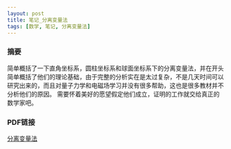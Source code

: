 ```yaml
---
layout: post
title: 笔记_分离变量法
tags: [数学, 笔记, 分离变量法]
---
```


### 摘要

简单概括了一下直角坐标系，圆柱坐标系和球面坐标系下的分离变量法，并在开头简单概括了他们的理论基础，由于完整的分析实在是太过复杂，不是几天时间可以研究出来的，而且对量子力学和电磁场学习并没有很多帮助，这也是很多教材并不分析他们的原因。
需要怀着美好的愿望假定他们成立，证明的工作就交给真正的数学家吧。

### PDF链接

[分离变量法](https://naibaowjk.github.io/documents/笔记_分离变量法.pdf)